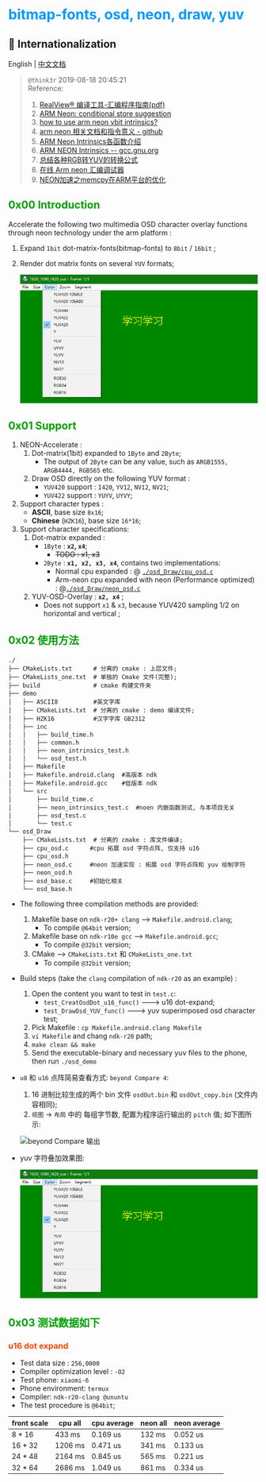# <font color=#0099ff> **bitmap-fonts, osd, neon, draw, yuv** </font>

## :large_blue_circle: Internationalization

English | [中文文档](readme.md)

> `@think3r` 2019-08-18 20:45:21 <br />
> Reference:
> 1. [RealView® 编译工具-汇编程序指南(pdf)]()
> 2. [ARM Neon: conditional store suggestion](https://stackoverflow.com/questions/18312814/arm-neon-conditional-store-suggestion)
> 3. [how to use arm neon vbit intrinsics?](https://stackoverflow.com/questions/18784611/how-to-use-arm-neon-vbit-intrinsics)
> 4. [arm neon 相关文档和指令意义 - github](https://github.com/rogerou/Arm-neon-intrinsics)
> 5. [ARM Neon Intrinsics各函数介绍](https://blog.csdn.net/hemmingway/article/details/44828303/)
> 6. [ARM NEON Intrinsics -- gcc.gnu.org](https://gcc.gnu.org/onlinedocs/gcc-4.4.1/gcc/ARM-NEON-Intrinsics.html)
> 7. [总结各种RGB转YUV的转换公式](https://www.cnblogs.com/zhengjianhong/p/7872459.html)
> 8. [在线 Arm neon 汇编调试器](https://szeged.github.io/nevada/)
> 9. [NEON加速之memcpy在ARM平台的优化](https://www.jianshu.com/p/7b3bfc3aed12)

## <font color=#009A000> 0x00 Introduction </font>

Accelerate the following two multimedia OSD character overlay functions through neon technology under the arm platform :

1. Expand `1bit` dot-matrix-fonts(bitmap-fonts) to `8bit` / `16bit` ;
2. Render dot matrix fonts on several `YUV` formats;

    ![yuv叠加效果](./yuv_osd.png)

## <font color=#009A000> 0x01 Support </font>

1. NEON-Accelerate :
    1. Dot-matrix(1bit) expanded to `1Byte` and `2Byte`;
        - The output of `2Byte` can be any value, such as `ARGB1555, ARGB4444, RGB565` etc.
    2. Draw OSD directly on the following YUV format :
        - `YUV420` support : `I420`, `YV12`, `NV12`, `NV21`;
        - `YUV422` support : `YUYV`, `UYVY`;
2. Support character types : 
    - **ASCII**, base size `8x16`;
    - **Chinese** (`HZK16`), base size `16*16`;
3. Support character specifications:
    1. Dot-matrix expanded :
        - `1Byte` : **`x2`, `x4`**;
            - ~~TODO : x1, x3~~
        - `2Byte` : **`x1, x2, x3, x4`**, contains two implementations:
            - Normal cpu expanded : @ [`./osd_Draw/cpu_osd.c`](./osd_Draw/cpu_osd.c)
            - Arm-neon cpu expanded with neon (Performance optimized) : @[`./osd_Draw/neon_osd.c`](./osd_Draw/neon_osd.c)
   2. YUV-OSD-Overlay : **`x2, x4`** ;
      - Does not support `x1` & `x3`, because YUV420 sampling 1/2 on horizontal and vertical ;

## <font color=#009A000> 0x02 使用方法 </font>

```
./
├── CMakeLists.txt      # 分离的 cmake : 上层文件;
├── CMakeLists_one.txt  # 单独的 Cmake 文件(完整);
├── build               # cmake 构建文件夹
├── demo
│   ├── ASCII8          #英文字库
│   ├── CMakeLists.txt  # 分离的 cmake : demo 编译文件;
│   ├── HZK16           #汉字字库 GB2312
│   ├── inc
│   │   ├── build_time.h
│   │   ├── common.h
│   │   ├── neon_intrinsics_test.h
│   │   └── osd_test.h
│   ├── Makefile
│   ├── Makefile.android.clang  #高版本 ndk
│   ├── Makefile.android.gcc    #低版本 ndk
│   └── src
│       ├── build_time.c
│       ├── neon_intrinsics_test.c  #noen 内嵌函数测试, 与本项目无关
│       ├── osd_test.c
│       └── test.c
└── osd_Draw
    ├── CMakeLists.txt  # 分离的 cmake : 库文件编译;
    ├── cpu_osd.c      #cpu 拓展 osd 字符点阵, 仅支持 u16
    ├── cpu_osd.h
    ├── neon_osd.c     #neon 加速实现 : 拓展 osd 字符点阵和 yuv 绘制字符
    ├── neon_osd.h
    ├── osd_base.c     #初始化相关
    └── osd_base.h
```

- The following three compilation methods are provided:
    1. Makefile base on `ndk-r20+ clang` --> `Makefile.android.clang`;
       - To compile `@64bit` version;
    2. Makefile base on `ndk-r10e gcc` --> `Makefile.android.gcc`;
       - To compile `@32bit` version;
    3. CMake  --> `CMakeLists.txt` 和 `CMakeLists_one.txt`
       - To compile `@32bit` version;
- Build steps (take the `clang` compilation of `ndk-r20` as an example) :
    1. Open the content you want to test in `test.c`:
       - `test_CreatOsdDot_u16_func()` ---> u16 dot-expand;
       - `test_DrawOsd_YUV_func()` ---> yuv superimposed osd character test;
    2. Pick Makefile : `cp Makefile.android.clang Makefile`
    3. `vi Makefile` and chang `ndk-r20` path;
    4. `make clean && make`
    5. Send the executable-binary and necessary yuv files to the phone, then run `./osd_demo`
- `u8` 和 `u16` 点阵简易查看方式: `beyond Compare 4`:
    1. 16 进制比较生成的两个 bin 文件 `osdOut.bin` 和 `osdOut_copy.bin` (文件内容相同);
    2. `视图` -> `布局` 中的 每组字节数, 配置为程序运行输出的 `pitch` 值; 如下图所示:

     ![beyond Compare 输出](./bc.png)

- yuv 字符叠加效果图:

    ![yuv叠加效果](./yuv_osd.png)
  
## <font color=#009A000> 0x03 测试数据如下 </font>

### <font color=#FF4500> u16 dot expand </font>

- Test data size : `256,0000`
- Compiler optimization level : `-O2`
- Test phone: `xiaomi-6`
- Phone environment: `termux`
- Compiler: `ndk-r20-clang @ununtu`
- The test procedure is `@64bit`;

| front scale | cpu all | cpu average | neon all | neon average |
| --- | --- | --- | --- | --- |
| 8 * 16 | 433 ms | 0.169 us | 132 ms | 0.052 us |
| 16 * 32 | 1206 ms | 0.471 us | 341 ms | 0.133 us |
| 24 * 48 | 2164 ms | 0.845 us | 565 ms | 0.221 us |
| 32 * 64 | 2686 ms | 1.049 us | 861 ms | 0.334 us |
